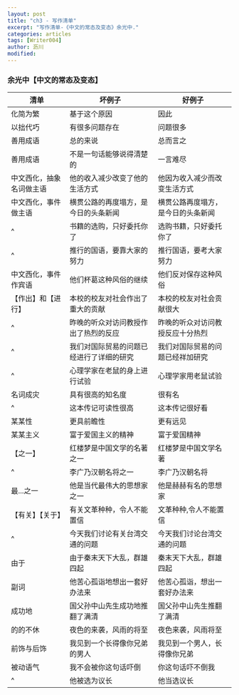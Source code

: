 ```yaml
---
layout: post
title: "ch3 - 写作清单"
excerpt: "写作清单-《中文的常态及变态》余光中."
categories: articles
tags: [Writer004]
author: 沥川
modified:
---
```


### 余光中【中文的常态及变态】

|清单|坏例子|好例子|
|-|-|-|
|化简为繁|基于这个原因|因此|
|以拙代巧|有很多问题存在|问题很多|
|善用成语|总的来说|总而言之|
|善用成语|不是一句话能够说得清楚的|一言难尽|
|中文西化，抽象名词做主语|他的收入减少改变了他的生活方式|他因为收入减少而改变生活方式|
|中文西化，事件做主语|横贯公路的再度塌方，是今日的头条新闻|横贯公路再度塌方，是今日的头条新闻|
|^|书籍的选购，只好委托你了|选购书籍，只好委托你了|
|^|推行的国语，要靠大家的努力|推行国语，要考大家努力|
|中文西化，事件作宾语|他们杯葛这种风俗的继续|他们反对保存这种风俗|
|【作出】和【进行】|本校的校友对社会作出了重大的贡献|本校的校友对社会贡献很大|
|^|昨晚的听众对访问教授作出了热烈的反应|昨晚的听众对访问教授反应十分热烈|
|^|我们对国际贸易的问题已经进行了详细的研究|我们对国际贸易的问题已经祥加研究|
|^|心理学家在老鼠的身上进行试验|心理学家用老鼠试验|
|名词成灾|具有很高的知名度|很有名|
|^|这本传记可读性很高|这本传记很好看|
|某某性|更具前瞻性|更有远见|
|某某主义|富于爱国主义的精神|富于爱国精神|
|【之一】|红楼梦是中国文学的名著之一|红楼梦是中国文学名著|
|^|李广乃汉朝名将之一|李广乃汉朝名将|
|最...之一|他是当代最伟大的思想家之一|他是赫赫有名的思想家|
|【有关】【关于】|有关文革种种，令人不能置信|文革种种,令人不能置信|
|^|今天我们讨论有关台湾交通的问题|今天我们讨论台湾交通的问题|
|由于|由于秦末天下大乱，群雄四起|秦末天下大乱，群雄四起|
|副词|他苦心孤诣地想出一套好办法来|他苦心孤诣，想出一套好办法来|
|成功地|国父孙中山先生成功地推翻了满清|国父孙中山先生推翻了满清|
|的的不休|夜色的来袭，风雨的将至|夜色来袭，风雨将至|
|前饰与后饰|我见到一个长得像你兄弟的男人|我见到一个男人，长得像你兄弟|
|被动语气|我不会被你这句话吓倒|你这句话吓不倒我|
|^|他被选为议长|他当选议长|
